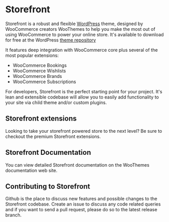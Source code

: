 Storefront
==========

Storefront is a robust and flexible [WordPress](http://wordpress.org) theme, designed by WooCommerce creators WooThemes to help you make the most out of using WooCommerce to power your online store. It's available to download for free at the WordPress [theme repository](https://wordpress.org/themes/storefront/)

It features deep integration with WooCommerce core plus several of the most popular extensions:

* WooCommerce Bookings
* WooCommerce Wishlists
* WooCommerce Brands
* WooCommerce Subscriptions

For developers, Storefront is the perfect starting point for your project. It's lean and extensible codebase will allow you to easily add functionality to your site via child theme and/or custom plugins.

## Storefront extensions
Looking to take your storefront powered store to the next level? Be sure to checkout the premium Storefront extensions.

## Storefront Documentation
You can view detailed Storefront documentation on the WooThemes documentation web site.

## Contributing to Storefront
Github is the place to discuss new features and possible changes to the Storefront codebase. Create an issue to discuss any code related queries and if you want to send a pull request, please do so to the latest release branch.